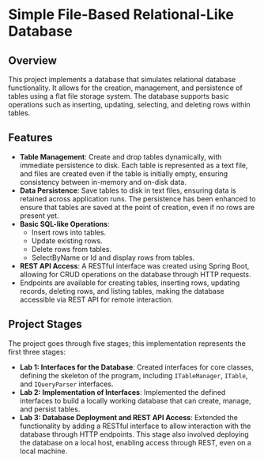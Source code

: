 # Simple File-Based Relational-Like Database

## Overview
This project implements a database that simulates relational database functionality. It allows for the creation, management, and persistence of tables using a flat file storage system.
The database supports basic operations such as inserting, updating, selecting, and deleting rows within tables.

## Features
- **Table Management**: Create and drop tables dynamically, with immediate persistence to disk.
   Each table is represented as a text file, and files are created even if the table is initially empty, ensuring consistency between in-memory and on-disk data.
- **Data Persistence**: Save tables to disk in text files, ensuring data is retained across application runs.
   The persistence has been enhanced to ensure that tables are saved at the point of creation, even if no rows are present yet.
- **Basic SQL-like Operations**:
  - Insert rows into tables.
  - Update existing rows.
  - Delete rows from tables.
  - SelectByName or Id and display rows from tables.
- **REST API Access**: A RESTful interface was created using Spring Boot, allowing for CRUD operations on the database through HTTP requests.
-  Endpoints are available for creating tables, inserting rows, updating records, deleting rows, and listing tables, making the database accessible via REST API for remote interaction.

## Project Stages
The project goes through five stages; this implementation represents the first three stages:

- **Lab 1: Interfaces for the Database**: Created interfaces for core classes, defining the skeleton of the program, including `ITableManager`, `ITable`, and `IQueryParser` interfaces.
- **Lab 2: Implementation of Interfaces**: Implemented the defined interfaces to build a locally working database that can create, manage, and persist tables.
- **Lab 3: Database Deployment and REST API Access**: Extended the functionality by adding a RESTful interface to allow interaction with the database through HTTP endpoints. This stage also involved deploying the database on a local host, enabling access through REST, even on a local machine.
